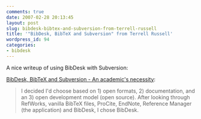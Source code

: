 ```yaml
---
comments: true
date: 2007-02-28 20:13:45
layout: post
slug: bibdesk-bibtex-and-subversion-from-terrell-russell
title: '"BibDesk, BibTeX and Subversion" from Terrell Russell'
wordpress_id: 94
categories:
- bibdesk
---
```


A nice writeup of using BibDesk with Subversion:

[BibDesk, BibTeX and Subversion - An academic's necessity](http://weblog.terrellrussell.com/2007/02/bibdesk-bibtex-and-subversion-an-academics-necessity/):



> I decided I'd choose based on 1) open formats, 2) documentation, and an 3) open development model (open source). After looking through RefWorks, vanilla BibTeX files, ProCite, EndNote, Reference Manager (the application) and BibDesk, I chose BibDesk.
